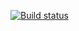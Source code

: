 [![Build status](https://ci.appveyor.com/api/projects/status/5pgf7g5m5i0bob27?svg=true)](https://ci.appveyor.com/project/Vladislav-Proshchenkov/credit-card-validator)